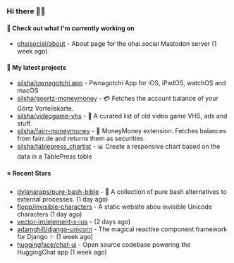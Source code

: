### Hi there 🦊👋

#### 👷 Check out what I'm currently working on

- [ohaisocial/about](https://github.com/ohaisocial/about) - About page for the ohai.social Mastodon server (1 week ago)

#### 🌱 My latest projects

- [silsha/pwnagotchi.app](https://github.com/silsha/pwnagotchi.app) - Pwnagotchi App for iOS, iPadOS, watchOS and macOS
- [silsha/goertz-moneymoney](https://github.com/silsha/goertz-moneymoney) - 💳 Fetches the account balance of your Görtz Vorteilskarte.
- [silsha/videogame-vhs](https://github.com/silsha/videogame-vhs) - 👾 A curated list of old video game VHS, ads and stuff.
- [silsha/fairr-moneymoney](https://github.com/silsha/fairr-moneymoney) - 💸 MoneyMoney extension: Fetches balances from fairr.de and returns them as securities
- [silsha/tablepress_chartist](https://github.com/silsha/tablepress_chartist) - 📊 Create a responsive chart based on the data in a TablePress table

#### ⭐ Recent Stars

- [dylanaraps/pure-bash-bible](https://github.com/dylanaraps/pure-bash-bible) - 📖 A collection of pure bash alternatives to external processes. (1 day ago)
- [flopp/invisible-characters](https://github.com/flopp/invisible-characters) - A static website abou invisible Unicode characters (1 day ago)
- [vector-im/element-x-ios](https://github.com/vector-im/element-x-ios) -  (2 days ago)
- [adamghill/django-unicorn](https://github.com/adamghill/django-unicorn) - The magical reactive component framework for Django ✨ (1 week ago)
- [huggingface/chat-ui](https://github.com/huggingface/chat-ui) - Open source codebase powering the HuggingChat app (1 week ago)
